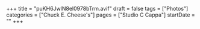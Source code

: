 +++
title = "puKH6JwlN8el0978bTrm.avif"
draft = false
tags = ["Photos"]
categories = ["Chuck E. Cheese's"]
pages = ["Studio C Cappa"]
startDate = ""
+++
